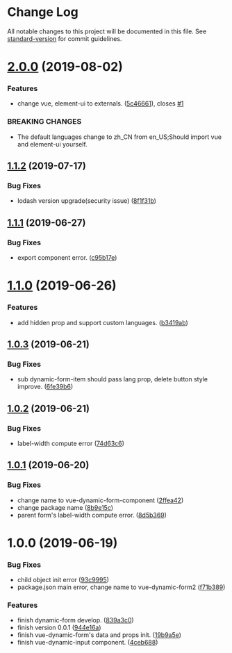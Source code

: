 # Change Log

All notable changes to this project will be documented in this file. See [standard-version](https://github.com/conventional-changelog/standard-version) for commit guidelines.

# [2.0.0](https://github.com/chenquincy/vue-dynamic-form-component/compare/v1.1.2...v2.0.0) (2019-08-02)


### Features

* change vue, element-ui to externals. ([5c46661](https://github.com/chenquincy/vue-dynamic-form-component/commit/5c46661)), closes [#1](https://github.com/chenquincy/vue-dynamic-form-component/issues/1)


### BREAKING CHANGES

* The default languages change to zh_CN from en_US;Should import vue and element-ui
yourself.



## [1.1.2](https://github.com/chenquincy/vue-dynamic-form-component/compare/v1.1.1...v1.1.2) (2019-07-17)


### Bug Fixes

* lodash version upgrade(security issue) ([8f1f31b](https://github.com/chenquincy/vue-dynamic-form-component/commit/8f1f31b))



## [1.1.1](https://github.com/chenquincy/vue-dynamic-form-component/compare/v1.1.0...v1.1.1) (2019-06-27)


### Bug Fixes

* export component error. ([c95b17e](https://github.com/chenquincy/vue-dynamic-form-component/commit/c95b17e))



# [1.1.0](https://github.com/chenquincy/vue-dynamic-form-component/compare/v1.0.3...v1.1.0) (2019-06-26)


### Features

* add hidden prop and support custom languages. ([b3419ab](https://github.com/chenquincy/vue-dynamic-form-component/commit/b3419ab))



## [1.0.3](https://github.com/chenquincy/vue-dynamic-form-component/compare/v1.0.2...v1.0.3) (2019-06-21)


### Bug Fixes

* sub dynamic-form-item should pass lang prop, delete button style improve. ([6fe39b6](https://github.com/chenquincy/vue-dynamic-form-component/commit/6fe39b6))



## [1.0.2](https://github.com/chenquincy/vue-dynamic-form-component/compare/v1.0.1...v1.0.2) (2019-06-21)


### Bug Fixes

* label-width compute error ([74d63c6](https://github.com/chenquincy/vue-dynamic-form-component/commit/74d63c6))



## [1.0.1](https://github.com/chenquincy/vue-dynamic-form-component/compare/v1.0.0...v1.0.1) (2019-06-20)


### Bug Fixes

* change name to vue-dynamic-form-component ([2ffea42](https://github.com/chenquincy/vue-dynamic-form-component/commit/2ffea42))
* change package name ([8b9e15c](https://github.com/chenquincy/vue-dynamic-form-component/commit/8b9e15c))
* parent form's label-width compute error. ([8d5b369](https://github.com/chenquincy/vue-dynamic-form-component/commit/8d5b369))



# 1.0.0 (2019-06-19)


### Bug Fixes

* child object init error ([93c9995](https://github.com/chenquincy/vue-dynamic-form-component/commit/93c9995))
* package.json main error, change name to vue-dynamic-form2 ([f71b389](https://github.com/chenquincy/vue-dynamic-form-component/commit/f71b389))


### Features

* finish dynamic-form develop. ([839a3c0](https://github.com/chenquincy/vue-dynamic-form-component/commit/839a3c0))
* finish version 0.0.1 ([944e16a](https://github.com/chenquincy/vue-dynamic-form-component/commit/944e16a))
* finish vue-dynamic-form's data and props init. ([19b9a5e](https://github.com/chenquincy/vue-dynamic-form-component/commit/19b9a5e))
* finish vue-dynamic-input component. ([4ceb688](https://github.com/chenquincy/vue-dynamic-form-component/commit/4ceb688))
